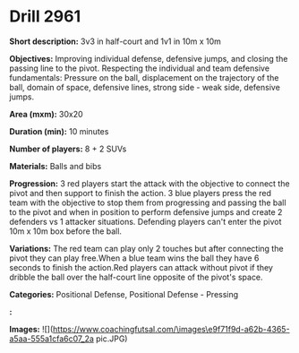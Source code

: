 # Drill 2961

**Short description:**
3v3 in half-court and 1v1 in 10m x 10m

**Objectives:**
Improving individual defense, defensive jumps, and closing the passing line to the pivot. Respecting the individual and team defensive fundamentals: Pressure on the ball, displacement on the trajectory of the ball, domain of space, defensive lines, strong side - weak side, defensive jumps.

**Area (mxm):**
30x20

**Duration (min):**
10 minutes

**Number of players:**
8 + 2 SUVs

**Materials:**
Balls and bibs

**Progression:**
3 red players start the attack with the objective to connect the pivot and then support to finish the action. 3 blue players press the red team with the objective to stop them from progressing and passing the ball to the pivot and when in position to perform defensive jumps and create 2 defenders vs 1 attacker situations. Defending players can't enter the pivot 10m x 10m box before the ball.

**Variations:**
The red team can play only 2 touches but after connecting the pivot they can play free.When a blue team wins the ball they have 6 seconds to finish the action.Red players can attack without pivot if they dribble the ball over the half-court line opposite of the pivot's space.

**Categories:**
Positional Defense, Positional Defense - Pressing

**:**


**Images:**
![](https://www.coachingfutsal.com/\images\e9f71f9d-a62b-4365-a5aa-555a1cfa6c07_2a pic.JPG)

